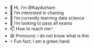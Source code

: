 - 👋 Hi, I’m @Kaydurham
- 👀 I’m interested in chaning
- 🌱 I’m currently learning data science
- 💞️ I’m looking to pass all exams
- 📫 How to reach me🃏
- 😄 Pronouns: i do not know what is this
- ⚡ Fun fact: I am a green hand

<!---
Kaydurham/Kaydurham is a ✨ special ✨ repository because its `README.md` (this file) appears on your GitHub profile.
You can click the Preview link to take a look at your changes.
--->
